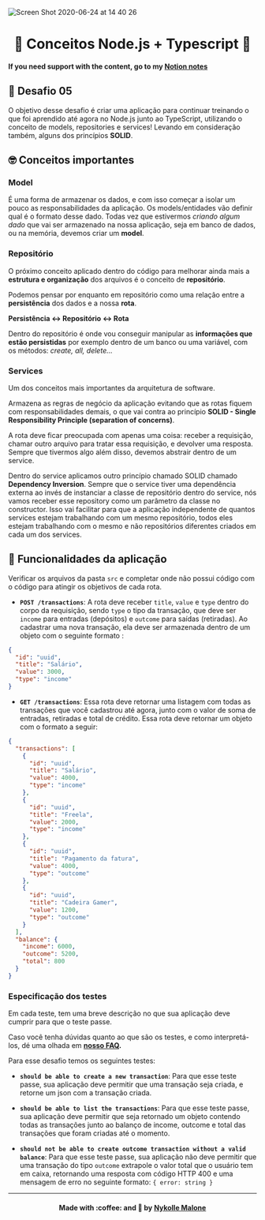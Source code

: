 ![Screen Shot 2020-06-24 at 14 40 26](https://user-images.githubusercontent.com/54912285/85605620-b59af580-b628-11ea-9c7a-f318a42dbba3.png)
<h1 align="center">
  🚀 Conceitos Node.js + Typescript 🚀
</h1>

#### If you need support with the content, go to my [Notion notes](https://www.notion.so/S02-Primeiro-projeto-com-Node-js-7c19011879e245af93fec8667b479b3c)
  
## 🚀 Desafio 05 
O objetivo desse desafio é criar uma aplicação para continuar treinando o que foi aprendido até agora no Node.js junto ao TypeScript, utilizando o conceito de models, repositories e services! Levando em consideração também, alguns dos princípios **SOLID**.

##  🤓 Conceitos importantes
### Model
É uma forma de armazenar os dados, e com isso começar a isolar um pouco as responsabilidades da aplicação.
Os models/entidades vão definir qual é o formato desse dado. 
Todas vez que estivermos *criando algum dado* que vai ser armazenado na nossa aplicação, seja em banco de dados, ou na memória, devemos criar um **model**.

### Repositório
O próximo conceito aplicado dentro do código para melhorar ainda mais a **estrutura e organização** dos arquivos é o conceito de **repositório**.

Podemos pensar por enquanto em repositório como uma relação entre a **persistência** dos dados e a nossa **rota**. 

**Persistência ↔ Repositório ↔ Rota**

Dentro do repositório é onde vou conseguir manipular as **informações que estão persistidas** por exemplo dentro de um banco ou uma variável, com os métodos: *create, all, delete...*


### Services
Um dos conceitos mais importantes da arquitetura de software.

Armazena as regras de negócio da aplicação evitando que as rotas fiquem com responsabilidades demais, o que vai contra ao princípio **SOLID - Single Responsibility Principle (separation of concerns)**. 

A rota deve ficar preocupada com apenas uma coisa: receber a requisição, chamar outro arquivo para tratar essa requisição, e devolver uma resposta. Sempre que tivermos algo além disso, devemos abstrair dentro de um service. 

Dentro do service aplicamos outro princípio chamado SOLID chamado **Dependency Inversion**. Sempre que o service tiver uma dependência externa ao invés de instanciar a classe de repositório dentro do service, nós vamos receber esse repository como um parâmetro da classe no constructor. Isso vai facilitar para que a aplicação independente de quantos services estejam trabalhando com um mesmo repositório, todos eles estejam trabalhando com o mesmo e não repositórios diferentes criados em cada um dos services. 

## :wrench: Funcionalidades da aplicação

Verificar os arquivos da pasta `src` e completar onde não possui código com o código para atingir os objetivos de cada rota.

- **`POST /transactions`**: A rota deve receber `title`, `value` e `type` dentro do corpo da requisição, sendo `type` o tipo da transação, que deve ser `income` para entradas (depósitos) e `outcome` para saídas (retiradas). Ao cadastrar uma nova transação, ela deve ser armazenada dentro de um objeto com o seguinte formato :

```json
{
  "id": "uuid",
  "title": "Salário",
  "value": 3000,
  "type": "income"
}
```

- **`GET /transactions`**: Essa rota deve retornar uma listagem com todas as transações que você cadastrou até agora, junto com o valor de soma de entradas, retiradas e total de crédito. Essa rota deve retornar um objeto com o formato a seguir:

```json
{
  "transactions": [
    {
      "id": "uuid",
      "title": "Salário",
      "value": 4000,
      "type": "income"
    },
    {
      "id": "uuid",
      "title": "Freela",
      "value": 2000,
      "type": "income"
    },
    {
      "id": "uuid",
      "title": "Pagamento da fatura",
      "value": 4000,
      "type": "outcome"
    },
    {
      "id": "uuid",
      "title": "Cadeira Gamer",
      "value": 1200,
      "type": "outcome"
    }
  ],
  "balance": {
    "income": 6000,
    "outcome": 5200,
    "total": 800
  }
}
```

### Especificação dos testes

Em cada teste, tem uma breve descrição no que sua aplicação deve cumprir para que o teste passe.

Caso você tenha dúvidas quanto ao que são os testes, e como interpretá-los, dé uma olhada em **[nosso FAQ](https://github.com/Rocketseat/bootcamp-gostack-desafios/tree/master/faq-desafios).**

Para esse desafio temos os seguintes testes:

- **`should be able to create a new transaction`**: Para que esse teste passe, sua aplicação deve permitir que uma transação seja criada, e retorne um json com a transação criada.

- **`should be able to list the transactions`**: Para que esse teste passe, sua aplicação deve permitir que seja retornado um objeto contendo todas as transações junto ao balanço de income, outcome e total das transações que foram criadas até o momento.

- **`should not be able to create outcome transaction without a valid balance`**: Para que esse teste passe, sua aplicação não deve permitir que uma transação do tipo `outcome` extrapole o valor total que o usuário tem em caixa, retornando uma resposta com código HTTP 400 e uma mensagem de erro no seguinte formato: `{ error: string }`


***

<h4 align="center">
    Made with :coffee: and 💜 by <a href="https://www.linkedin.com/in/nykollemalone/" target="_blank">Nykolle Malone</a>
</h4>

